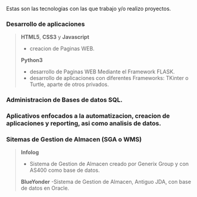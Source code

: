 Estas son las tecnologias con las que trabajo y/o realizo proyectos. 

### Desarrollo de aplicaciones

>**HTML5**, **CSS3** y **Javascript**
>- creacion de Paginas WEB.
>
>**Python3**  
>- desarrollo de Paginas WEB Mediante el Framework FLASK.
>- desarrollo de aplicaciones con diferentes Frameworks: TKinter o Turtle, aparte de otros privados.

### Administracion de Bases de datos SQL.

### Aplicativos enfocados a la automatizacion, creacion de aplicaciones y reporting, asi como analisis de datos.

### Sitemas de Gestion de Almacen (SGA o WMS)
> **Infolog** 
>- Sistema de Gestion de Almacen creado por Generix Group y con AS400 como base de datos.
>
>**BlueYonder**
>-Sistema de Gestion de Almacen, Antiguo JDA, con base de datos en Oracle.
>
